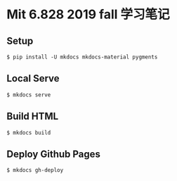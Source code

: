 # Mit 6.828 2019 fall 学习笔记

## Setup

```
$ pip install -U mkdocs mkdocs-material pygments
```

## Local Serve

```
$ mkdocs serve
```

## Build HTML

```
$ mkdocs build
```

## Deploy Github Pages

```
$ mkdocs gh-deploy
```
